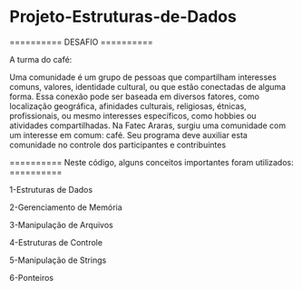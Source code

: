 # Projeto-Estruturas-de-Dados

========== DESAFIO ==========

A turma do café:

Uma comunidade é um grupo de pessoas que compartilham interesses
comuns, valores, identidade cultural, ou que estão conectadas de
alguma forma. Essa conexão pode ser baseada em diversos fatores,
como localização geográfica, afinidades culturais, religiosas, étnicas,
profissionais, ou mesmo interesses específicos, como hobbies ou
atividades compartilhadas.
Na Fatec Araras, surgiu uma comunidade com um interesse em
comum: café.
Seu programa deve auxiliar esta comunidade no controle dos
participantes e contribuintes


========== Neste código, alguns conceitos importantes foram utilizados: ==========

1-Estruturas de Dados

2-Gerenciamento de Memória

3-Manipulação de Arquivos

4-Estruturas de Controle

5-Manipulação de Strings

6-Ponteiros
